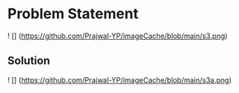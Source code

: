 # Problem Statement
! [] (https://github.com/Prajwal-YP/imageCache/blob/main/s3.png)

## Solution

! [] (https://github.com/Prajwal-YP/imageCache/blob/main/s3a.png)

